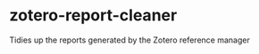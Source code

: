 zotero-report-cleaner
=====================

Tidies up the reports generated by the Zotero reference manager